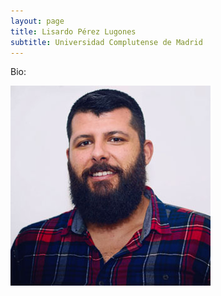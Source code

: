 ```yaml
---
layout: page
title: Lisardo Pérez Lugones
subtitle: Universidad Complutense de Madrid
---
```


Bio:

![PerezLugonesLisardo](/bio/img/PerezLugonesLisardo.jpg)

